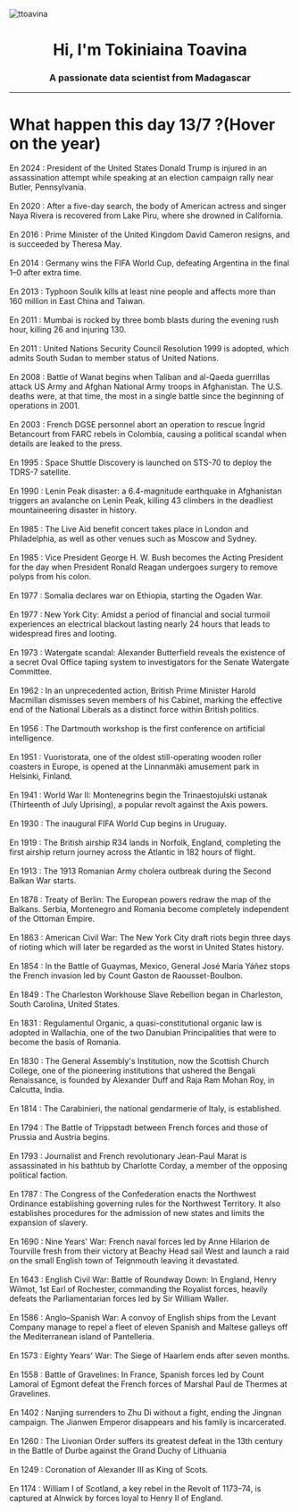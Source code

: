 
<p align="left"> <img src="https://komarev.com/ghpvc/?username=ttoavina&label=Profile%20views&color=0e75b6&style=flat" alt="ttoavina" /> </p>
<h1 align="center">Hi, I'm Tokiniaina Toavina</h1>
<h3 align="center">A passionate data scientist from Madagascar</h3>
    
<hr/>
<h1> What happen this day 13/7 ?(Hover on the year)</h1>

En 2024 : President of the United States Donald Trump is injured in an assassination attempt while speaking at an election campaign rally near Butler, Pennsylvania.
<br/><br/>
En 2020 : After a five-day search, the body of American actress and singer Naya Rivera is recovered from Lake Piru, where she drowned in California.
<br/><br/>
En 2016 : Prime Minister of the United Kingdom David Cameron resigns, and is succeeded by Theresa May.
<br/><br/>
En 2014 : Germany wins the FIFA World Cup, defeating Argentina in the final 1–0 after extra time.
<br/><br/>
En 2013 : Typhoon Soulik kills at least nine people and affects more than 160 million in East China and Taiwan.
<br/><br/>
En 2011 : Mumbai is rocked by three bomb blasts during the evening rush hour, killing 26 and injuring 130.
<br/><br/>
En 2011 : United Nations Security Council Resolution 1999 is adopted, which admits South Sudan to member status of United Nations.
<br/><br/>
En 2008 : Battle of Wanat begins when Taliban and al-Qaeda guerrillas attack US Army and Afghan National Army troops in Afghanistan. The U.S. deaths were, at that time, the most in a single battle since the beginning of operations in 2001.
<br/><br/>
En 2003 : French DGSE personnel abort an operation to rescue Íngrid Betancourt from FARC rebels in Colombia, causing a political scandal when details are leaked to the press.
<br/><br/>
En 1995 : Space Shuttle Discovery is launched on STS-70 to deploy the TDRS-7 satellite.
<br/><br/>
En 1990 : Lenin Peak disaster: a 6.4-magnitude earthquake in Afghanistan triggers an avalanche on Lenin Peak, killing 43 climbers in the deadliest mountaineering disaster in history.
<br/><br/>
En 1985 : The Live Aid benefit concert takes place in London and Philadelphia, as well as other venues such as Moscow and Sydney.
<br/><br/>
En 1985 : Vice President George H. W. Bush becomes the Acting President for the day when President Ronald Reagan undergoes surgery to remove polyps from his colon.
<br/><br/>
En 1977 : Somalia declares war on Ethiopia, starting the Ogaden War.
<br/><br/>
En 1977 : New York City: Amidst a period of financial and social turmoil experiences an electrical blackout lasting nearly 24 hours that leads to widespread fires and looting.
<br/><br/>
En 1973 : Watergate scandal: Alexander Butterfield reveals the existence of a secret Oval Office taping system to investigators for the Senate Watergate Committee.
<br/><br/>
En 1962 : In an unprecedented action, British Prime Minister Harold Macmillan dismisses seven members of his Cabinet, marking the effective end of the National Liberals as a distinct force within British politics.
<br/><br/>
En 1956 : The Dartmouth workshop is the first conference on artificial intelligence.
<br/><br/>
En 1951 : Vuoristorata, one of the oldest still-operating wooden roller coasters in Europe, is opened at the Linnanmäki amusement park in Helsinki, Finland.
<br/><br/>
En 1941 : World War II: Montenegrins begin the Trinaestojulski ustanak (Thirteenth of July Uprising), a popular revolt against the Axis powers.
<br/><br/>
En 1930 : The inaugural FIFA World Cup begins in Uruguay.
<br/><br/>
En 1919 : The British airship R34 lands in Norfolk, England, completing the first airship return journey across the Atlantic in 182 hours of flight.
<br/><br/>
En 1913 : The 1913 Romanian Army cholera outbreak during the Second Balkan War starts.
<br/><br/>
En 1878 : Treaty of Berlin: The European powers redraw the map of the Balkans. Serbia, Montenegro and Romania become completely independent of the Ottoman Empire.
<br/><br/>
En 1863 : American Civil War: The New York City draft riots begin three days of rioting which will later be regarded as the worst in United States history.
<br/><br/>
En 1854 : In the Battle of Guaymas, Mexico, General José María Yáñez stops the French invasion led by Count Gaston de Raousset-Boulbon.
<br/><br/>
En 1849 : The Charleston Workhouse Slave Rebellion began in Charleston, South Carolina, United States.
<br/><br/>
En 1831 : Regulamentul Organic, a quasi-constitutional organic law is adopted in Wallachia, one of the two Danubian Principalities that were to become the basis of Romania.
<br/><br/>
En 1830 : The General Assembly's Institution, now the Scottish Church College, one of the pioneering institutions that ushered the Bengali Renaissance, is founded by Alexander Duff and Raja Ram Mohan Roy, in Calcutta, India.
<br/><br/>
En 1814 : The Carabinieri, the national gendarmerie of Italy, is established.
<br/><br/>
En 1794 : The Battle of Trippstadt between French forces and those of Prussia and Austria begins.
<br/><br/>
En 1793 : Journalist and French revolutionary Jean-Paul Marat is assassinated in his bathtub by Charlotte Corday, a member of the opposing political faction.
<br/><br/>
En 1787 : The Congress of the Confederation enacts the Northwest Ordinance establishing governing rules for the Northwest Territory. It also establishes procedures for the admission of new states and limits the expansion of slavery.
<br/><br/>
En 1690 : Nine Years' War: French naval forces led by Anne Hilarion de Tourville fresh from their victory at Beachy Head sail West and launch a raid on the small English town of Teignmouth leaving it devastated.
<br/><br/>
En 1643 : English Civil War: Battle of Roundway Down: In England, Henry Wilmot, 1st Earl of Rochester, commanding the Royalist forces, heavily defeats the Parliamentarian forces led by Sir William Waller.
<br/><br/>
En 1586 : Anglo–Spanish War: A convoy of English ships from the Levant Company manage to repel a fleet of eleven Spanish and Maltese galleys off the Mediterranean island of Pantelleria.
<br/><br/>
En 1573 : Eighty Years' War: The Siege of Haarlem ends after seven months.
<br/><br/>
En 1558 : Battle of Gravelines: In France, Spanish forces led by Count Lamoral of Egmont defeat the French forces of Marshal Paul de Thermes at Gravelines.
<br/><br/>
En 1402 : Nanjing surrenders to Zhu Di without a fight, ending the Jingnan campaign. The Jianwen Emperor disappears and his family is incarcerated.
<br/><br/>
En 1260 : The Livonian Order suffers its greatest defeat in the 13th century in the Battle of Durbe against the Grand Duchy of Lithuania
<br/><br/>
En 1249 : Coronation of Alexander III as King of Scots.
<br/><br/>
En 1174 : William I of Scotland, a key rebel in the Revolt of 1173–74, is captured at Alnwick by forces loyal to Henry II of England.
<br/><br/>
